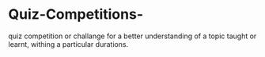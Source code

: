 # Quiz-Competitions-
quiz competition or challange for a better understanding of a topic taught or learnt, withing a particular durations. 

